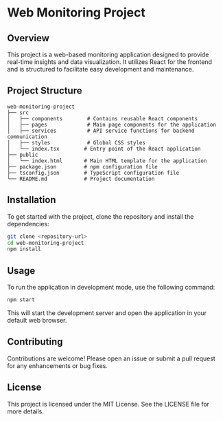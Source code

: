 # Web Monitoring Project

## Overview
This project is a web-based monitoring application designed to provide real-time insights and data visualization. It utilizes React for the frontend and is structured to facilitate easy development and maintenance.

## Project Structure
```
web-monitoring-project
├── src
│   ├── components        # Contains reusable React components
│   ├── pages             # Main page components for the application
│   ├── services          # API service functions for backend communication
│   ├── styles            # Global CSS styles
│   └── index.tsx        # Entry point of the React application
├── public
│   └── index.html       # Main HTML template for the application
├── package.json         # npm configuration file
├── tsconfig.json        # TypeScript configuration file
└── README.md            # Project documentation
```

## Installation
To get started with the project, clone the repository and install the dependencies:

```bash
git clone <repository-url>
cd web-monitoring-project
npm install
```

## Usage
To run the application in development mode, use the following command:

```bash
npm start
```

This will start the development server and open the application in your default web browser.

## Contributing
Contributions are welcome! Please open an issue or submit a pull request for any enhancements or bug fixes.

## License
This project is licensed under the MIT License. See the LICENSE file for more details.